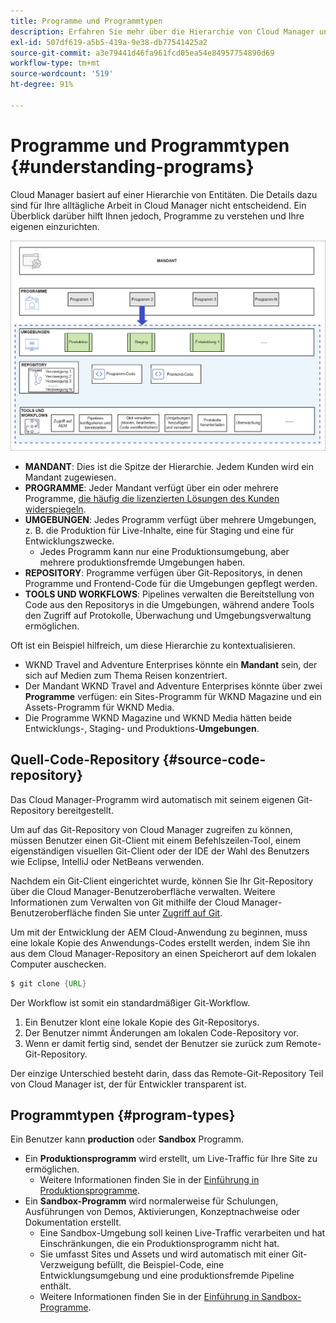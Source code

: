```yaml
---
title: Programme und Programmtypen
description: Erfahren Sie mehr über die Hierarchie von Cloud Manager und darüber, wie die verschiedenen Arten von Programmen in die Struktur passen und wie sie sich unterscheiden.
exl-id: 507df619-a5b5-419a-9e38-db77541425a2
source-git-commit: a3e79441d46fa961fcd05ea54e84957754890d69
workflow-type: tm+mt
source-wordcount: '519'
ht-degree: 91%

---
```



# Programme und Programmtypen {#understanding-programs}

Cloud Manager basiert auf einer Hierarchie von Entitäten. Die Details dazu sind für Ihre alltägliche Arbeit in Cloud Manager nicht entscheidend. Ein Überblick darüber hilft Ihnen jedoch, Programme zu verstehen und Ihre eigenen einzurichten.

![Cloud Manager-Hierarchie](assets/program-types1.png)

* **MANDANT**: Dies ist die Spitze der Hierarchie. Jedem Kunden wird ein Mandant zugewiesen.
* **PROGRAMME**: Jeder Mandant verfügt über ein oder mehrere Programme, [die häufig die lizenzierten Lösungen des Kunden widerspiegeln](introduction-production-programs.md).
* **UMGEBUNGEN**: Jedes Programm verfügt über mehrere Umgebungen, z. B. die Produktion für Live-Inhalte, eine für Staging und eine für Entwicklungszwecke.
   * Jedes Programm kann nur eine Produktionsumgebung, aber mehrere produktionsfremde Umgebungen haben.
* **REPOSITORY**: Programme verfügen über Git-Repositorys, in denen Programme und Frontend-Code für die Umgebungen gepflegt werden.
* **TOOLS UND WORKFLOWS**: Pipelines verwalten die Bereitstellung von Code aus den Repositorys in die Umgebungen, während andere Tools den Zugriff auf Protokolle, Überwachung und Umgebungsverwaltung ermöglichen.

Oft ist ein Beispiel hilfreich, um diese Hierarchie zu kontextualisieren.

* WKND Travel and Adventure Enterprises könnte ein **Mandant** sein, der sich auf Medien zum Thema Reisen konzentriert.
* Der Mandant WKND Travel and Adventure Enterprises könnte über zwei **Programme** verfügen: ein Sites-Programm für WKND Magazine und ein Assets-Programm für WKND Media.
* Die Programme WKND Magazine und WKND Media hätten beide Entwicklungs-, Staging- und Produktions-**Umgebungen**.

## Quell-Code-Repository {#source-code-repository}

Das Cloud Manager-Programm wird automatisch mit seinem eigenen Git-Repository bereitgestellt.

Um auf das Git-Repository von Cloud Manager zugreifen zu können, müssen Benutzer einen Git-Client mit einem Befehlszeilen-Tool, einem eigenständigen visuellen Git-Client oder der IDE der Wahl des Benutzers wie Eclipse, IntelliJ oder NetBeans verwenden.

Nachdem ein Git-Client eingerichtet wurde, können Sie Ihr Git-Repository über die Cloud Manager-Benutzeroberfläche verwalten. Weitere Informationen zum Verwalten von Git mithilfe der Cloud Manager-Benutzeroberfläche finden Sie unter [Zugriff auf Git](/help/implementing/cloud-manager/managing-code/accessing-repos.md).

Um mit der Entwicklung der AEM Cloud-Anwendung zu beginnen, muss eine lokale Kopie des Anwendungs-Codes erstellt werden, indem Sie ihn aus dem Cloud Manager-Repository an einen Speicherort auf dem lokalen Computer auschecken.

```java
$ git clone {URL}
```

Der Workflow ist somit ein standardmäßiger Git-Workflow.

1. Ein Benutzer klont eine lokale Kopie des Git-Repositorys.
1. Der Benutzer nimmt Änderungen am lokalen Code-Repository vor.
1. Wenn er damit fertig sind, sendet der Benutzer sie zurück zum Remote-Git-Repository.

Der einzige Unterschied besteht darin, dass das Remote-Git-Repository Teil von Cloud Manager ist, der für Entwickler transparent ist.

## Programmtypen {#program-types}

Ein Benutzer kann **production** oder **Sandbox** Programm.

* Ein **Produktionsprogramm** wird erstellt, um Live-Traffic für Ihre Site zu ermöglichen.
   * Weitere Informationen finden Sie in der [Einführung in Produktionsprogramme](/help/implementing/cloud-manager/getting-access-to-aem-in-cloud/introduction-production-programs.md).
* Ein **Sandbox-Programm** wird normalerweise für Schulungen, Ausführungen von Demos, Aktivierungen, Konzeptnachweise oder Dokumentation erstellt.
   * Eine Sandbox-Umgebung soll keinen Live-Traffic verarbeiten und hat Einschränkungen, die ein Produktionsprogramm nicht hat.
   * Sie umfasst Sites und Assets und wird automatisch mit einer Git-Verzweigung befüllt, die Beispiel-Code, eine Entwicklungsumgebung und eine produktionsfremde Pipeline enthält.
   * Weitere Informationen finden Sie in der [Einführung in Sandbox-Programme](/help/implementing/cloud-manager/getting-access-to-aem-in-cloud/introduction-sandbox-programs.md).
